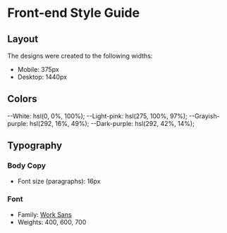 # Front-end Style Guide

## Layout

The designs were created to the following widths:

- Mobile: 375px
- Desktop: 1440px

## Colors

 --White: hsl(0, 0%, 100%);
 --Light-pink: hsl(275, 100%, 97%);
 --Grayish-purple: hsl(292, 16%, 49%);
 --Dark-purple: hsl(292, 42%, 14%);

## Typography

### Body Copy

- Font size (paragraphs): 16px

### Font

- Family: [Work Sans](https://fonts.google.com/specimen/Work+Sans)
- Weights: 400, 600, 700